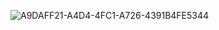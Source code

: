 ![A9DAFF21-A4D4-4FC1-A726-4391B4FE5344](https://github.com/user-attachments/assets/f67cc84b-2078-43c1-8b0d-d810a2a81074)
